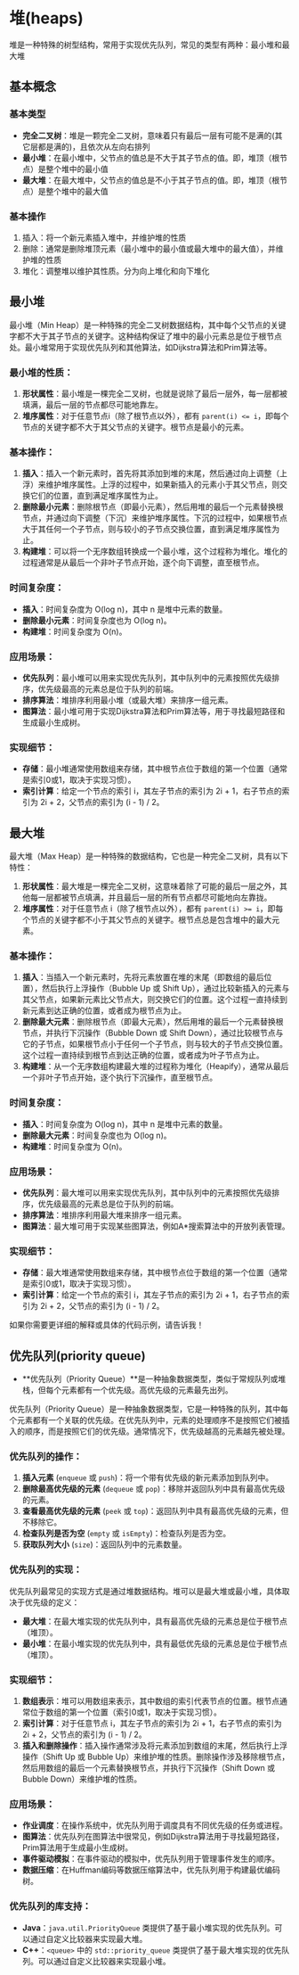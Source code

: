 # 堆(heaps)
堆是一种特殊的树型结构，常用于实现优先队列，常见的类型有两种：最小堆和最大堆
## 基本概念
### 基本类型
- **完全二叉树**：堆是一颗完全二叉树，意味着只有最后一层有可能不是满的(其它层都是满的)，且依次从左向右排列
- **最小堆**：在最小堆中，父节点的值总是不大于其子节点的值。即，堆顶（根节点）是整个堆中的最小值
- **最大堆**：在最大堆中，父节点的值总是不小于其子节点的值。即，堆顶（根节点）是整个堆中的最大值
### 基本操作
1. 插入：将一个新元素插入堆中，并维护堆的性质
2. 删除：通常是删除堆顶元素（最小堆中的最小值或最大堆中的最大值），并维护堆的性质
3. 堆化：调整堆以维护其性质。分为向上堆化和向下堆化

## 最小堆
最小堆（Min Heap）是一种特殊的完全二叉树数据结构，其中每个父节点的关键字都不大于其子节点的关键字。这种结构保证了堆中的最小元素总是位于根节点处。最小堆常用于实现优先队列和其他算法，如Dijkstra算法和Prim算法等。

### 最小堆的性质：

1. **形状属性**：最小堆是一棵完全二叉树，也就是说除了最后一层外，每一层都被填满，最后一层的节点都尽可能地靠左。
2. **堆序属性**：对于任意节点i（除了根节点以外），都有 `parent(i) <= i`，即每个节点的关键字都不大于其父节点的关键字。根节点是最小的元素。

### 基本操作：

1. **插入**：插入一个新元素时，首先将其添加到堆的末尾，然后通过向上调整（上浮）来维护堆序属性。上浮的过程中，如果新插入的元素小于其父节点，则交换它们的位置，直到满足堆序属性为止。
2. **删除最小元素**：删除根节点（即最小元素），然后用堆的最后一个元素替换根节点，并通过向下调整（下沉）来维护堆序属性。下沉的过程中，如果根节点大于其任何一个子节点，则与较小的子节点交换位置，直到满足堆序属性为止。
3. **构建堆**：可以将一个无序数组转换成一个最小堆，这个过程称为堆化。堆化的过程通常是从最后一个非叶子节点开始，逐个向下调整，直至根节点。

### 时间复杂度：

- **插入**：时间复杂度为 O(log n)，其中 n 是堆中元素的数量。
- **删除最小元素**：时间复杂度也为 O(log n)。
- **构建堆**：时间复杂度为 O(n)。

### 应用场景：

- **优先队列**：最小堆可以用来实现优先队列，其中队列中的元素按照优先级排序，优先级最高的元素总是位于队列的前端。
- **排序算法**：堆排序利用最小堆（或最大堆）来排序一组元素。
- **图算法**：最小堆可用于实现Dijkstra算法和Prim算法等，用于寻找最短路径和生成最小生成树。

### 实现细节：

- **存储**：最小堆通常使用数组来存储，其中根节点位于数组的第一个位置（通常是索引0或1，取决于实现习惯）。
- **索引计算**：给定一个节点的索引 i，其左子节点的索引为 2i + 1，右子节点的索引为 2i + 2，父节点的索引为 (i - 1) / 2。

## 最大堆
最大堆（Max Heap）是一种特殊的数据结构，它也是一种完全二叉树，具有以下特性：

1. **形状属性**：最大堆是一棵完全二叉树，这意味着除了可能的最后一层之外，其他每一层都被节点填满，并且最后一层的所有节点都尽可能地向左靠拢。
2. **堆序属性**：对于任意节点 i（除了根节点以外），都有 `parent(i) >= i`，即每个节点的关键字都不小于其父节点的关键字。根节点总是包含堆中的最大元素。

### 基本操作：

1. **插入**：当插入一个新元素时，先将元素放置在堆的末尾（即数组的最后位置），然后执行上浮操作（Bubble Up 或 Shift Up），通过比较新插入的元素与其父节点，如果新元素比父节点大，则交换它们的位置。这个过程一直持续到新元素到达正确的位置，或者成为根节点为止。
2. **删除最大元素**：删除根节点（即最大元素），然后用堆的最后一个元素替换根节点，并执行下沉操作（Bubble Down 或 Shift Down），通过比较根节点与它的子节点，如果根节点小于任何一个子节点，则与较大的子节点交换位置。这个过程一直持续到根节点到达正确的位置，或者成为叶子节点为止。
3. **构建堆**：从一个无序数组构建最大堆的过程称为堆化（Heapify），通常从最后一个非叶子节点开始，逐个执行下沉操作，直至根节点。

### 时间复杂度：

- **插入**：时间复杂度为 O(log n)，其中 n 是堆中元素的数量。
- **删除最大元素**：时间复杂度也为 O(log n)。
- **构建堆**：时间复杂度为 O(n)。

### 应用场景：

- **优先队列**：最大堆可以用来实现优先队列，其中队列中的元素按照优先级排序，优先级最高的元素总是位于队列的前端。
- **排序算法**：堆排序利用最大堆来排序一组元素。
- **图算法**：最大堆可用于实现某些图算法，例如A*搜索算法中的开放列表管理。

### 实现细节：

- **存储**：最大堆通常使用数组来存储，其中根节点位于数组的第一个位置（通常是索引0或1，取决于实现习惯）。
- **索引计算**：给定一个节点的索引 i，其左子节点的索引为 2i + 1，右子节点的索引为 2i + 2，父节点的索引为 (i - 1) / 2。

如果你需要更详细的解释或具体的代码示例，请告诉我！

## 优先队列(priority queue)
- **优先队列（Priority Queue）**是一种抽象数据类型，类似于常规队列或堆栈，但每个元素都有一个优先级。高优先级的元素最先出列。

优先队列（Priority Queue）是一种抽象数据类型，它是一种特殊的队列，其中每个元素都有一个关联的优先级。在优先队列中，元素的处理顺序不是按照它们被插入的顺序，而是按照它们的优先级。通常情况下，优先级越高的元素越先被处理。

### 优先队列的操作：

1. **插入元素** (`enqueue` 或 `push`)：将一个带有优先级的新元素添加到队列中。
2. **删除最高优先级的元素** (`dequeue` 或 `pop`)：移除并返回队列中具有最高优先级的元素。
3. **查看最高优先级的元素** (`peek` 或 `top`)：返回队列中具有最高优先级的元素，但不移除它。
4. **检查队列是否为空** (`empty` 或 `isEmpty`)：检查队列是否为空。
5. **获取队列大小** (`size`)：返回队列中的元素数量。

### 优先队列的实现：

优先队列最常见的实现方式是通过堆数据结构。堆可以是最大堆或最小堆，具体取决于优先级的定义：

- **最大堆**：在最大堆实现的优先队列中，具有最高优先级的元素总是位于根节点（堆顶）。
- **最小堆**：在最小堆实现的优先队列中，具有最低优先级的元素总是位于根节点（堆顶）。

### 实现细节：

1. **数组表示**：堆可以用数组来表示，其中数组的索引代表节点的位置。根节点通常位于数组的第一个位置（索引0或1，取决于实现习惯）。
2. **索引计算**：对于任意节点 i，其左子节点的索引为 2i + 1，右子节点的索引为 2i + 2，父节点的索引为 (i - 1) / 2。
3. **插入和删除操作**：插入操作通常涉及将元素添加到数组的末尾，然后执行上浮操作（Shift Up 或 Bubble Up）来维护堆的性质。删除操作涉及移除根节点，然后用数组的最后一个元素替换根节点，并执行下沉操作（Shift Down 或 Bubble Down）来维护堆的性质。

### 应用场景：

- **作业调度**：在操作系统中，优先队列用于调度具有不同优先级的任务或进程。
- **图算法**：优先队列在图算法中很常见，例如Dijkstra算法用于寻找最短路径，Prim算法用于生成最小生成树。
- **事件驱动模拟**：在事件驱动的模拟中，优先队列用于管理事件发生的顺序。
- **数据压缩**：在Huffman编码等数据压缩算法中，优先队列用于构建最优编码树。

### 优先队列的库支持：

- **Java**：`java.util.PriorityQueue` 类提供了基于最小堆实现的优先队列。可以通过自定义比较器来实现最大堆。
- **C++**：`<queue>` 中的 `std::priority_queue` 类提供了基于最大堆实现的优先队列。可以通过自定义比较器来实现最小堆。

